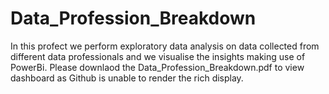 # Data_Profession_Breakdown
In this profect we perform exploratory data analysis on data collected from different data professionals and we visualise the insights making use of PowerBi.
Please downlaod the Data_Profession_Breakdown.pdf to view dashboard as Github is unable to render the rich display.
